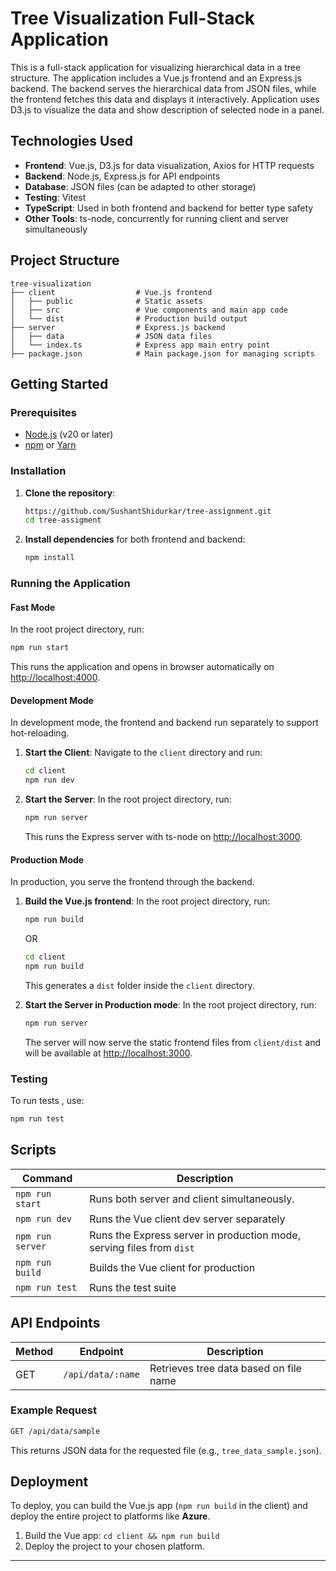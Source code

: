 # Tree Visualization Full-Stack Application

This is a full-stack application for visualizing hierarchical data in a tree structure. The application includes a Vue.js frontend and an Express.js backend. The backend serves the hierarchical data from JSON files, while the frontend fetches this data and displays it interactively.
Application uses D3.js to visualize the data and show description of selected node in a panel.

## Technologies Used

- **Frontend**: Vue.js, D3.js for data visualization, Axios for HTTP requests
- **Backend**: Node.js, Express.js for API endpoints
- **Database**: JSON files (can be adapted to other storage)
- **Testing**: Vitest 
- **TypeScript**: Used in both frontend and backend for better type safety
- **Other Tools**: ts-node, concurrently for running client and server simultaneously

## Project Structure

```
tree-visualization
├── client                  # Vue.js frontend
│   ├── public              # Static assets
│   ├── src                 # Vue components and main app code
│   └── dist                # Production build output
├── server                  # Express.js backend
│   ├── data                # JSON data files
│   └── index.ts            # Express app main entry point
├── package.json            # Main package.json for managing scripts

```

## Getting Started

### Prerequisites

- [Node.js](https://nodejs.org/en/) (v20 or later)
- [npm](https://www.npmjs.com/) or [Yarn](https://yarnpkg.com/)

### Installation

1. **Clone the repository**:
   ```bash
   https://github.com/SushantShidurkar/tree-assignment.git
   cd tree-assigment
   ```

2. **Install dependencies** for both frontend and backend:
   ```bash
   npm install
   ```

### Running the Application

#### Fast Mode
In the root project directory, run:
   ```bash
   npm run start
   ```
This runs the application and opens in browser automatically on [http://localhost:4000](http://localhost:4000).

#### Development Mode

In development mode, the frontend and backend run separately to support hot-reloading.

1. **Start the Client**:
   Navigate to the `client` directory and run:
   ```bash
   cd client
   npm run dev
   ```

2. **Start the Server**:
   In the root project directory, run:
   ```bash
   npm run server
   ```

   This runs the Express server with ts-node on [http://localhost:3000](http://localhost:3000).

#### Production Mode

In production, you serve the frontend through the backend.

1. **Build the Vue.js frontend**:
   In the root project directory, run:
   ```bash
   npm run build
   ```    
    OR
   ```bash
   cd client
   npm run build
   ```

   This generates a `dist` folder inside the `client` directory.

2. **Start the Server in Production mode**:
   In the root project directory, run:
   ```bash
   npm run server
   ```

   The server will now serve the static frontend files from `client/dist` and will be available at [http://localhost:3000](http://localhost:3000).

### Testing

To run tests , use:

```bash
npm run test
```


## Scripts

| Command            | Description                                                              |
|--------------------|--------------------------------------------------------------------------|
| `npm run start`    |Runs both server and client simultaneously.                               |
| `npm run dev`      | Runs the Vue client dev server separately                                |
| `npm run server`   | Runs the Express server in production mode, serving files from `dist`    |
| `npm run build`    | Builds the Vue client for production                                     |
| `npm run test`     | Runs the test suite                      |

## API Endpoints

| Method | Endpoint          | Description                             |
|--------|-------------------|-----------------------------------------|
| GET    | `/api/data/:name` | Retrieves tree data based on file name  |

### Example Request

```bash
GET /api/data/sample
```

This returns JSON data for the requested file (e.g., `tree_data_sample.json`).

## Deployment

To deploy, you can build the Vue.js app (`npm run build` in the client) and deploy the entire project to platforms like **Azure**.

1. Build the Vue app: `cd client && npm run build`
2. Deploy the project to your chosen platform.

---
